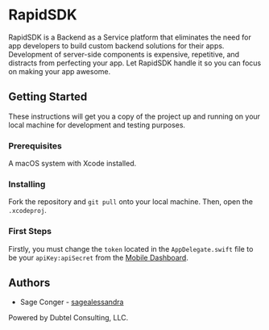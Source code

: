 # RapidSDK
RapidSDK is a Backend as a Service platform that eliminates the need for app developers to build custom backend solutions for their apps. Development of server-side components is expensive, repetitive, and distracts from perfecting your app. Let RapidSDK handle it so you can focus on making your app awesome.

## Getting Started
These instructions will get you a copy of the project up and running on your local machine for development and testing purposes.

### Prerequisites
A macOS system with Xcode installed.

### Installing
Fork the repository and `git pull` onto your local machine. Then, open the `.xcodeproj`.

### First Steps
Firstly, you must change the `token` located in the `AppDelegate.swift` file to be your `apiKey:apiSecret` from the [Mobile Dashboard](http://mobile.dubtel.com).

## Authors
* Sage Conger - [sagealessandra](https://github.com/sagealessandra)

Powered by Dubtel Consulting, LLC.
